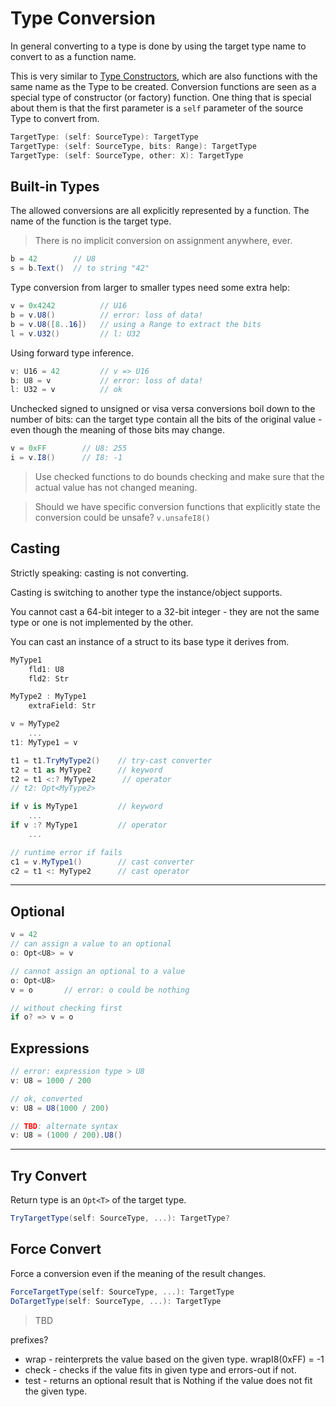 # Type Conversion

In general converting to a type is done by using the target type name to convert to as a function name.

This is very similar to [Type Constructors](types.md$Type-Constructors), which are also functions with the same name as the Type to be created. Conversion functions are seen as a special type of constructor (or factory) function. One thing that is special about them is that the first parameter is a `self` parameter of the source Type to convert from.

```csharp
TargetType: (self: SourceType): TargetType
TargetType: (self: SourceType, bits: Range): TargetType
TargetType: (self: SourceType, other: X): TargetType
```

## Built-in Types

The allowed conversions are all explicitly represented by a function. The name of the function is the target type.

> There is no implicit conversion on assignment anywhere, ever.

```C#
b = 42        // U8
s = b.Text()  // to string "42"
```

Type conversion from larger to smaller types need some extra help:

```C#
v = 0x4242          // U16
b = v.U8()          // error: loss of data!
b = v.U8([8..16])   // using a Range to extract the bits
l = v.U32()         // l: U32
```

Using forward type inference.

```C#
v: U16 = 42         // v => U16
b: U8 = v           // error: loss of data!
l: U32 = v          // ok
```

Unchecked signed to unsigned or visa versa conversions boil down to the number of bits: can the target type contain all the bits of the original value - even though the meaning of those bits may change.

```C#
v = 0xFF        // U8: 255
i = v.I8()      // I8: -1
```

> Use checked functions to do bounds checking and make sure that the actual value has not changed meaning.

> Should we have specific conversion functions that explicitly state the conversion could be unsafe? `v.unsafeI8()`

## Casting

Strictly speaking: casting is not converting.

Casting is switching to another type the instance/object supports.

You cannot cast a 64-bit integer to a 32-bit integer - they are not the same type or one is not implemented by the other.

You can cast an instance of a struct to its base type it derives from.

```csharp
MyType1
    fld1: U8
    fld2: Str

MyType2 : MyType1
    extraField: Str

v = MyType2
    ...
t1: MyType1 = v

t1 = t1.TryMyType2()    // try-cast converter
t2 = t1 as MyType2      // keyword
t2 = t1 <:? MyType2      // operator
// t2: Opt<MyType2>

if v is MyType1         // keyword
    ...
if v :? MyType1         // operator
    ...

// runtime error if fails
c1 = v.MyType1()        // cast converter
c2 = t1 <: MyType2      // cast operator
```

---

## Optional

```csharp
v = 42
// can assign a value to an optional
o: Opt<U8> = v

// cannot assign an optional to a value
o: Opt<U8>
v = o       // error: o could be nothing

// without checking first
if o? => v = o
```

## Expressions

```csharp
// error: expression type > U8
v: U8 = 1000 / 200

// ok, converted
v: U8 = U8(1000 / 200)

// TBD: alternate syntax
v: U8 = (1000 / 200).U8()
```

----

## Try Convert

Return type is an `Opt<T>` of the target type.

```csharp
TryTargetType(self: SourceType, ...): TargetType?
```

## Force Convert

Force a conversion even if the meaning of the result changes.

```csharp
ForceTargetType(self: SourceType, ...): TargetType
DoTargetType(self: SourceType, ...): TargetType
```

> TBD

prefixes?

- wrap - reinterprets the value based on the given type. wrapI8(0xFF) = -1
- check - checks if the value fits in given type and errors-out if not.
- test - returns an optional result that is Nothing if the value does not fit the given type.

